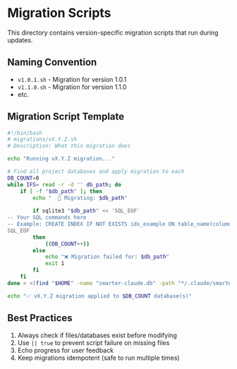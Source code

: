 # Migration Scripts

This directory contains version-specific migration scripts that run during updates.

## Naming Convention
- `v1.0.1.sh` - Migration for version 1.0.1
- `v1.1.0.sh` - Migration for version 1.1.0
- etc.

## Migration Script Template
```bash
#!/bin/bash
# migrations/vX.Y.Z.sh
# Description: What this migration does

echo "Running vX.Y.Z migration..."

# Find all project databases and apply migration to each
DB_COUNT=0
while IFS= read -r -d '' db_path; do
    if [ -f "$db_path" ]; then
        echo "  🔧 Migrating: $db_path"
        
        if sqlite3 "$db_path" << 'SQL_EOF'
-- Your SQL commands here
-- Example: CREATE INDEX IF NOT EXISTS idx_example ON table_name(column);
SQL_EOF
        then
            ((DB_COUNT++))
        else
            echo "❌ Migration failed for: $db_path"
            exit 1
        fi
    fi
done < <(find "$HOME" -name "smarter-claude.db" -path "*/.claude/smarter-claude/*" -print0 2>/dev/null)

echo "✅ vX.Y.Z migration applied to $DB_COUNT database(s)"
```

## Best Practices
1. Always check if files/databases exist before modifying
2. Use `|| true` to prevent script failure on missing files
3. Echo progress for user feedback
4. Keep migrations idempotent (safe to run multiple times)